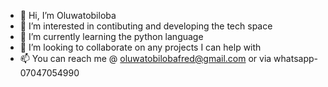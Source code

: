 - 👋 Hi, I’m Oluwatobiloba
- 👀 I’m interested in contibuting and developing the tech space
- 🌱 I’m currently learning the python language
- 💞️ I’m looking to collaborate on any projects I can help with
- 📫 You can reach me @ oluwatobilobafred@gmail.com or via whatsapp-07047054990

<!---
Oluwatobiloba490/Oluwatobiloba490 is a ✨ special ✨ repository because its `README.md` (this file) appears on your GitHub profile.
You can click the Preview link to take a look at your changes.
--->
